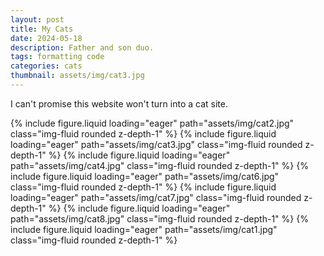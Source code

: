 ```yaml
---
layout: post
title: My Cats
date: 2024-05-18
description: Father and son duo.
tags: formatting code
categories: cats
thumbnail: assets/img/cat3.jpg
---
```


I can't promise this website won't turn into a cat site.

<swiper-container keyboard="true" navigation="true" pagination="true" pagination-clickable="true" pagination-dynamic-bullets="true" rewind="true">
  <swiper-slide>{% include figure.liquid loading="eager" path="assets/img/cat2.jpg" class="img-fluid rounded z-depth-1" %}</swiper-slide>
  <swiper-slide>{% include figure.liquid loading="eager" path="assets/img/cat3.jpg" class="img-fluid rounded z-depth-1" %}</swiper-slide>
  <swiper-slide>{% include figure.liquid loading="eager" path="assets/img/cat4.jpg" class="img-fluid rounded z-depth-1" %}</swiper-slide>
  <swiper-slide>{% include figure.liquid loading="eager" path="assets/img/cat6.jpg" class="img-fluid rounded z-depth-1" %}</swiper-slide>
  <swiper-slide>{% include figure.liquid loading="eager" path="assets/img/cat7.jpg" class="img-fluid rounded z-depth-1" %}</swiper-slide>
  <swiper-slide>{% include figure.liquid loading="eager" path="assets/img/cat8.jpg" class="img-fluid rounded z-depth-1" %}</swiper-slide>
  <swiper-slide>{% include figure.liquid loading="eager" path="assets/img/cat1.jpg" class="img-fluid rounded z-depth-1" %}</swiper-slide>
</swiper-container>